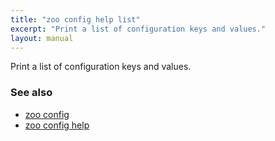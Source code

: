 ```yaml
---
title: "zoo config help list"
excerpt: "Print a list of configuration keys and values."
layout: manual
---
```


Print a list of configuration keys and values.

### See also

* [zoo config](./zoo_config)
* [zoo config help](./zoo_config_help)
